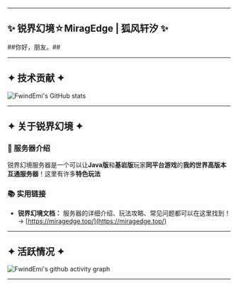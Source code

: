 
-----

## ✨ 锐界幻境☆MiragEdge | 狐风轩汐 ✨

##你好，朋友。##  

-----

## ✦ 技术贡献 ✦

![FwindEmi's GitHub stats](https://github-readme-stats.vercel.app/api?username=FwindEmi86&show_icons=true&theme=radical)

-----

## ✦ 关于锐界幻境 ✦

### 🌌 服务器介绍

锐界幻境服务器是一个可以让**Java版**和**基岩版**玩家**同平台游戏**的**我的世界高版本互通服务器**！这里有许多**特色玩法**

### 📚 实用链接

  * **锐界幻境文档：** 服务器的详细介绍、玩法攻略、常见问题都可以在这里找到！→ [https://miragedge.top/](https://miragedge.top/)

-----

## ✦ 活跃情况 ✦

![FwindEmi's github activity graph](https://github-readme-activity-graph.vercel.app/graph?username=FwindEmi86&theme=tokyo-night)

-----
